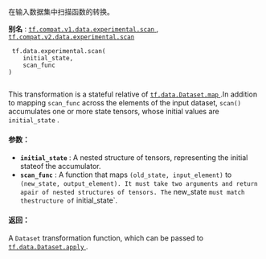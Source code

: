 在输入数据集中扫描函数的转换。

**别名** : [ `tf.compat.v1.data.experimental.scan` ](/api_docs/python/tf/data/experimental/scan), [ `tf.compat.v2.data.experimental.scan` ](/api_docs/python/tf/data/experimental/scan)

```
 tf.data.experimental.scan(
    initial_state,
    scan_func
)
 
```

This transformation is a stateful relative of [ `tf.data.Dataset.map` ](https://tensorflow.google.cn/api_docs/python/tf/data/Dataset#map).In addition to mapping  `scan_func`  across the elements of the input dataset, `scan()`  accumulates one or more state tensors, whose initial values are `initial_state` .

#### 参数：
- **`initial_state`** : A nested structure of tensors, representing the initial stateof the accumulator.
- **`scan_func`** : A function that maps  `(old_state, input_element)`  to `(new_state, output_element). It must take two arguments and return apair of nested structures of tensors. The` new_state `must match thestructure of` initial_state`.


#### 返回：
A  `Dataset`  transformation function, which can be passed to[ `tf.data.Dataset.apply` ](https://tensorflow.google.cn/api_docs/python/tf/data/Dataset#apply).

